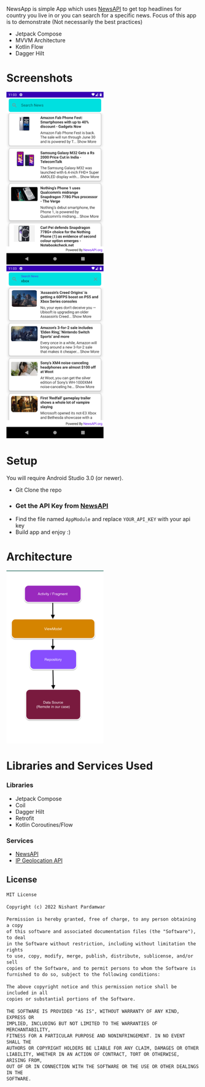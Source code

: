 NewsApp is simple App which uses [NewsAPI](https://newsapi.org/) to get top headlines for country you live in or you can search for a specific news.
Focus of this app is to demonstrate (Not necessarily the best practices)

- Jetpack Compose
- MVVM Architecture
- Kotlin Flow
- Dagger Hilt

# Screenshots

<img alt="NewsApp Home" height="450px" src="https://raw.githubusercontent.com/nishantpardamwar/NewsAppCompose/master/screen1.png" /> <img alt="NewsApp Search" height="450px" src="https://raw.githubusercontent.com/nishantpardamwar/NewsAppCompose/master/screen2.png" />


# Setup
You will require Android Studio 3.0 (or newer).

- Git Clone the repo
- ### Get the API Key from [NewsAPI](https://newsapi.org/)
- Find the file named `AppModule` and replace `YOUR_API_KEY` with your api key
- Build app and enjoy :)

# Architecture

<img alt="NewsApp Home" height="450px" src="https://raw.githubusercontent.com/nishantpardamwar/NewsAppCompose/master/architecture.png" />

# Libraries and Services Used

### Libraries
- Jetpack Compose
- Coil
- Dagger Hilt
- Retrofit
- Kotlin Coroutines/Flow

### Services
- [NewsAPI](https://newsapi.org/)
- [IP Geolocation API](https://ip-api.com/)


## License
    MIT License

    Copyright (c) 2022 Nishant Pardamwar

    Permission is hereby granted, free of charge, to any person obtaining a copy
    of this software and associated documentation files (the "Software"), to deal
    in the Software without restriction, including without limitation the rights
    to use, copy, modify, merge, publish, distribute, sublicense, and/or sell
    copies of the Software, and to permit persons to whom the Software is
    furnished to do so, subject to the following conditions:

    The above copyright notice and this permission notice shall be included in all
    copies or substantial portions of the Software.

    THE SOFTWARE IS PROVIDED "AS IS", WITHOUT WARRANTY OF ANY KIND, EXPRESS OR
    IMPLIED, INCLUDING BUT NOT LIMITED TO THE WARRANTIES OF MERCHANTABILITY,
    FITNESS FOR A PARTICULAR PURPOSE AND NONINFRINGEMENT. IN NO EVENT SHALL THE
    AUTHORS OR COPYRIGHT HOLDERS BE LIABLE FOR ANY CLAIM, DAMAGES OR OTHER
    LIABILITY, WHETHER IN AN ACTION OF CONTRACT, TORT OR OTHERWISE, ARISING FROM,
    OUT OF OR IN CONNECTION WITH THE SOFTWARE OR THE USE OR OTHER DEALINGS IN THE
    SOFTWARE.

